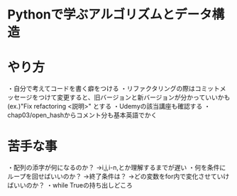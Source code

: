 # Pythonで学ぶアルゴリズムとデータ構造


# やり方
 ・自分で考えてコードを書く癖をつける
 ・リファクタリングの際はコミットメッセージをつけて変更すると、旧バージョンと新バージョンが分かっていいかも
    (ex.)"Fix refactoring <説明>" とする
 ・Udemyの該当講座も確認する
 ・chap03/open_hashからコメント分も基本英語でかく


# 苦手な事
・配列の添字が何になるのか？
→i,j,i-n,とか理解するまでが遅い 
・何を条件にループを回せばいいのか？
→終了条件は？
→どの変数をfor内で変化させていけばいいのか？
・while Trueの持ち出しどころ
